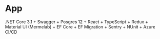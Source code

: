 # App
.NET Core 3.1 + Swagger + Posgres 12 + React + TypeScript + Redux + Material UI (Mermelab) + EF Core + EF Migration + Sentry + NUnit + Azure CI/CD
